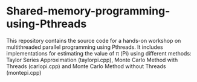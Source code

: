 # Shared-memory-programming-using-Pthreads
This repository contains the source code for a hands-on workshop on multithreaded parallel programming using Pthreads. It includes implementations for estimating the value of π (Pi) using different methods:  Taylor Series Approximation (taylorpi.cpp), Monte Carlo Method with Threads (carlopi.cpp) and Monte Carlo Method without Threads (montepi.cpp)
